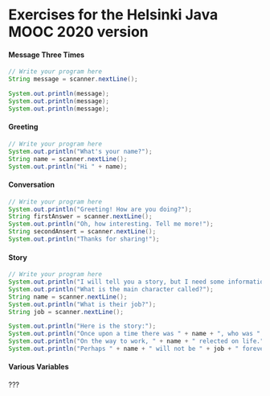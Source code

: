 # Exercises for the Helsinki Java MOOC 2020 version

#### Message Three Times
```java
// Write your program here
String message = scanner.nextLine();

System.out.println(message);
System.out.println(message);
System.out.println(message);
```

#### Greeting
```java
// Write your program here
System.out.println("What's your name?");
String name = scanner.nextLine();
System.out.println("Hi " + name);
````

#### Conversation
```java
// Write your program here
System.out.println("Greeting! How are you doing?");
String firstAnswer = scanner.nextLine();
System.out.println("Oh, how interesting. Tell me more!");
String secondAnsert = scanner.nextLine();
System.out.println("Thanks for sharing!");
````

#### Story
```java
// Write your program here
System.out.println("I will tell you a story, but I need some information first.");
System.out.println("What is the main character called?");
String name = scanner.nextLine();
System.out.println("What is their job?");
String job = scanner.nextLine();

System.out.println("Here is the story:");
System.out.println("Once upon a time there was " + name + ", who was " + job + ".");
System.out.println("On the way to work, " + name + " relected on life.");
System.out.println("Perhaps " + name + " will not be " + job + " forever.");
````

#### Various Variables

???





